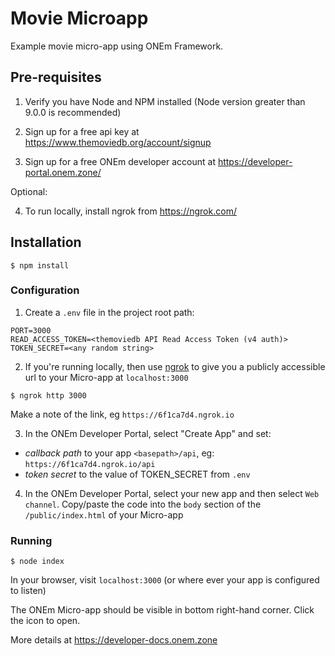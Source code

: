 # Movie Microapp
Example movie micro-app using ONEm Framework.

## Pre-requisites

1. Verify you have Node and NPM installed (Node version greater than 9.0.0 is recommended)

2. Sign up for a free api key at https://www.themoviedb.org/account/signup

3. Sign up for a free ONEm developer account at https://developer-portal.onem.zone/

Optional:

4. To run locally, install ngrok from https://ngrok.com/

## Installation

```
$ npm install
```

### Configuration

1. Create a ```.env``` file in the project root path:

```
PORT=3000
READ_ACCESS_TOKEN=<themoviedb API Read Access Token (v4 auth)>
TOKEN_SECRET=<any random string>
```

2. If you're running locally, then use [ngrok](https://www.ngrok.com) to give you a publicly accessible url to your Micro-app at ```localhost:3000```

```
$ ngrok http 3000
```

Make a note of the link, eg ```https://6f1ca7d4.ngrok.io```

3. In the ONEm Developer Portal, select "Create App" and set:

*  *callback path* to your app ```<basepath>/api```, eg: ```https://6f1ca7d4.ngrok.io/api```
*  *token secret* to the value of TOKEN_SECRET from ```.env```

4. In the ONEm Developer Portal, select your new app and then select ```Web channel```.  Copy/paste the code into the ```body``` section of the ```/public/index.html``` of your Micro-app

### Running

```
$ node index
```

In your browser, visit ```localhost:3000``` (or where ever your app is configured to listen)

The ONEm Micro-app should be visible in bottom right-hand corner.  Click the icon to open.

More details at https://developer-docs.onem.zone


